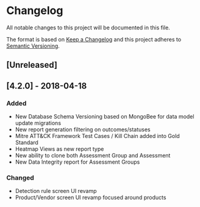 # Changelog
All notable changes to this project will be documented in this file.

The format is based on [Keep a Changelog](http://keepachangelog.com/en/1.0.0/)
and this project adheres to [Semantic Versioning](http://semver.org/spec/v2.0.0.html).

## [Unreleased]

## [4.2.0] - 2018-04-18
### Added
- New Database Schema Versioning based on MongoBee for data model update migrations
- New report generation filtering on outcomes/statuses
- Mitre ATT&CK Framework Test Cases / Kill Chain added into Gold Standard
- Heatmap Views as new report type
- New ability to clone both Assessment Group and Assessment
- New Data Integrity report for Assessment Groups

### Changed
- Detection rule screen UI revamp
- Product/Vendor screen UI revamp focused around products

